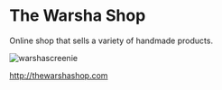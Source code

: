 # The Warsha Shop

Online shop that sells a variety of handmade products.

![warshascreenie](https://user-images.githubusercontent.com/8596647/92186388-9ee0fe00-ee24-11ea-98b0-2ba081287a8e.png)


http://thewarshashop.com

